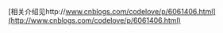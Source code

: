 [相关介绍见http://www.cnblogs.com/codelove/p/6061406.html](http://www.cnblogs.com/codelove/p/6061406.html)
